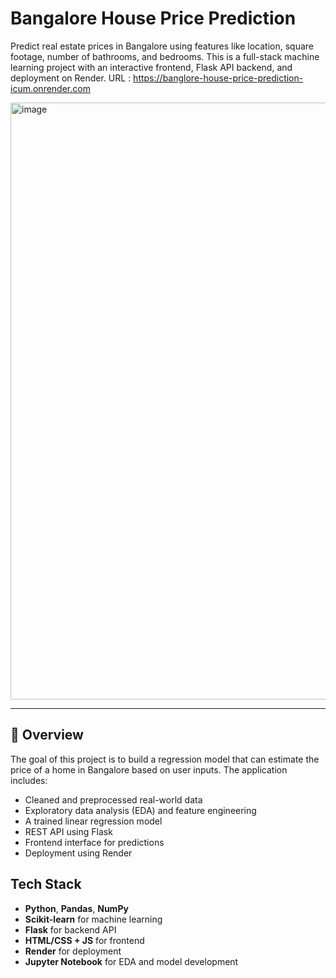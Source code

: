 
# Bangalore House Price Prediction

Predict real estate prices in Bangalore using features like location, square footage, number of bathrooms, and bedrooms. This is a full-stack machine learning project with an interactive frontend, Flask API backend, and deployment on Render.
URL : https://banglore-house-price-prediction-icum.onrender.com

<img width="1824" height="955" alt="image" src="https://github.com/user-attachments/assets/3ad624db-30d1-4277-a88c-0470d7de0ec5" />

---

## 📌 Overview

The goal of this project is to build a regression model that can estimate the price of a home in Bangalore based on user inputs. The application includes:

- Cleaned and preprocessed real-world data
- Exploratory data analysis (EDA) and feature engineering
- A trained linear regression model
- REST API using Flask
- Frontend interface for predictions
- Deployment using Render



##  Tech Stack

- **Python**, **Pandas**, **NumPy**
- **Scikit-learn** for machine learning
- **Flask** for backend API
- **HTML/CSS + JS** for frontend
- **Render** for deployment
- **Jupyter Notebook** for EDA and model development

